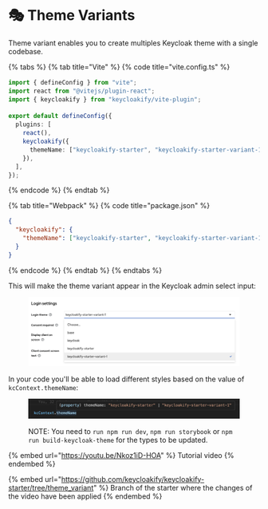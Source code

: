 # 🎭 Theme Variants

Theme variant enables you to create multiples Keycloak theme with a single codebase.

{% tabs %}
{% tab title="Vite" %}
{% code title="vite.config.ts" %}
```typescript
import { defineConfig } from "vite";
import react from "@vitejs/plugin-react";
import { keycloakify } from "keycloakify/vite-plugin";

export default defineConfig({
  plugins: [
    react(),
    keycloakify({
      themeName: ["keycloakify-starter", "keycloakify-starter-variant-1"],
    }),
  ],
});
```
{% endcode %}
{% endtab %}

{% tab title="Webpack" %}
{% code title="package.json" %}
```json
{
  "keycloakify": {
    "themeName": ["keycloakify-starter", "keycloakify-starter-variant-1"]
  }
}
```
{% endcode %}
{% endtab %}
{% endtabs %}

This will make the theme variant appear in the Keycloak admin select input:

<figure><img src=".gitbook/assets/image (60).png" alt=""><figcaption></figcaption></figure>

In your code you'll be able to load different styles based on the value of `kcContext.themeName`:

<figure><img src=".gitbook/assets/image (21).png" alt=""><figcaption><p>NOTE: You need to <code>run npm run dev</code>, <code>npm run storybook</code> or <code>npm run build-keycloak-theme</code> for the types to be updated.</p></figcaption></figure>

{% embed url="https://youtu.be/Nkoz1iD-HOA" %}
Tutorial video
{% endembed %}

{% embed url="https://github.com/keycloakify/keycloakify-starter/tree/theme_variant" %}
Branch of the starter where the changes of the video have been applied
{% endembed %}
